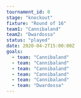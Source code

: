 ```yaml
---
tournament_id: 0
stage: "knockout"
fixture: "Round of 16"
team1: "Cannibaland"
team2: "Dwardossa"
status: "played"
date: 2020-04-2T15:00:00Z
goals:
  - team: "Cannibaland"
  - team: "Cannibaland"
  - team: "Cannibaland"
  - team: "Cannibaland"
  - team: "Cannibaland"
  - team: "Dwardossa"
---
```

